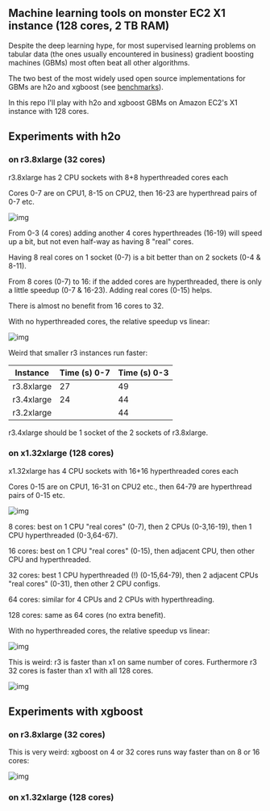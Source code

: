 
## Machine learning tools on monster EC2 X1 instance (128 cores, 2 TB RAM) 

Despite the deep learning hype, for most supervised learning problems on tabular data 
(the ones usually encountered in business) gradient boosting machines (GBMs) most often beat
all other algorithms. 

The two best of the most widely used open source implementations for GBMs 
are h2o and xgboost (see [benchmarks](https://github.com/szilard/benchm-ml)).

In this repo I'll play with h2o and xgboost GBMs on Amazon EC2's X1 instance with 128 cores.



## Experiments with h2o


### on r3.8xlarge (32 cores)

r3.8xlarge has 2 CPU sockets with 8+8 hyperthreaded cores each

Cores 0-7 are on CPU1, 8-15 on CPU2, then 16-23 are hyperthread pairs of 0-7 etc.

![img](fig/res-r3-h2o-hyper.png)

From 0-3 (4 cores) adding another 4 cores hyperthreades (16-19) will speed up a bit,
but not even half-way as having 8 "real" cores. 

Having 8 real cores on 1 socket (0-7) is a bit better than on 2 sockets (0-4 & 8-11).

From 8 cores (0-7) to 16: if the added cores are hyperthreaded, there is only a 
little speedup (0-7 & 16-23). Adding real cores (0-15) helps.

There is almost no benefit from 16 cores to 32.

With no hyperthreaded cores, the relative speedup vs linear:

![img](fig/res-r3-h2o-scaling.png)

Weird that smaller r3 instances run faster:

Instance     | Time (s) 0-7  |  Time (s) 0-3 
-------------|---------------|----------------
r3.8xlarge   |   27          |    49
r3.4xlarge   |   24          |    44 
r3.2xlarge   |               |    44

r3.4xlarge should be 1 socket of the 2 sockets of r3.8xlarge.



### on x1.32xlarge (128 cores)

x1.32xlarge has 4 CPU sockets with 16+16 hyperthreaded cores each

Cores 0-15 are on CPU1, 16-31 on CPU2 etc., then 64-79 are hyperthread pairs of 0-15 etc.

![img](fig/res-x1-h2o-hyper.png)

8 cores: best on 1 CPU "real cores" (0-7), then 2 CPUs (0-3,16-19), then 1 CPU hyperthreaded (0-3,64-67).

16 cores: best on 1 CPU "real cores" (0-15), then adjacent CPU, then other CPU and hyperthreaded.

32 cores: best 1 CPU hyperthreaded (!) (0-15,64-79), then 2 adjacent CPUs "real cores" (0-31), then other 2 CPU configs.

64 cores: similar for 4 CPUs and 2 CPUs with hyperthreading.

128 cores: same as 64 cores (no extra benefit).


With no hyperthreaded cores, the relative speedup vs linear:

![img](fig/res-x1-h2o-scaling.png)


This is weird: r3 is faster than x1 on same number of cores. Furthermore r3 32 cores is faster than x1 with all 
128 cores.

![img](fig/res-h2o.png)






## Experiments with xgboost


### on r3.8xlarge (32 cores)

This is very weird: xgboost on 4 or 32 cores runs way faster than on 8 or 16 cores:

![img](fig/res-r3-xgboost-hyper.png)



### on x1.32xlarge (128 cores)


